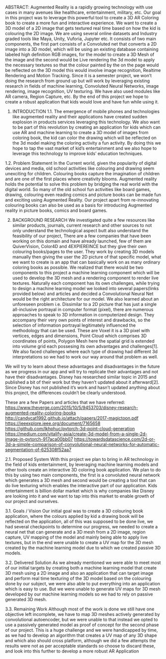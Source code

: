 ABSTRACT:
Augmented Reality is a rapidly growing technology with use cases in many avenues like healthcare, entertainment, military, etc. Our goal in this project was to leverage this powerful tool to create a 3D AR Coloring book to create a more fun and interactive experience. We want to create a 3D model of a 2D image that gets textured real time based on how the kid is colouring the 2D image. We are using several online datasets and Industry graded tools like Maya, Unity, Vuforia, Jupyter etc.
It consists of two main components, the first part consists of a Convoluted net that converts a 2D image into a 3D model, which will be using an existing database containing labeled high definition RGB images, for the model to create a 3D Mesh of the image and the second would be Live rendering the 3d model to apply the necessary textures so that the colour painted by the on the page would be reflected on the 3D model this would involve image recognition, Realtime Rendering and Motion Tracking.
Since it is a semester project, we won’t doing the research from ground up but will work by leveraging existing research in fields of machine learning, Convoluted Neural Networks, image rendering, image recognition, UV texturing. We have also used modules like AR camera, Region Capture, etc.
By the end of this project we hope to create a robust application that kids would love and have fun while using it.


1. INTRODUCTION
1.1. The emergence of mobile phones and technologies like augmented reality and their applications have created sudden explosion in products services leveraging this technology. We also want to be part of this revolution by creating an application for kids which can use AR and machine learning to create a 3D model of images from coloring book, the kid can color the drawing which will be reflected on the 3d model making the coloring activity a fun activity. By doing this we hope to tap the vast market of kid’s entertainment and we also hope to leverage this technology to improve kids’ education techniques.

1.2. Problem Statement
In the Current world, given the popularity of digital devices and media, old school activities like colouring and drawing seem unexciting for children. Colouring books capture the imagination of children and are one of the first places where creativity blooms. Augmented reality holds the potential to solve this problem by bridging the real world with the digital world. So many of the old school fun activities like board games, drawing, colouring even reading comics and picture books can be made fun and exciting using Augmented Reality. Our project apart from re-innovating colouring books can also be used as a basis for introducing Augmented reality in picture books, comics and board games. 


2. BACKGROUND RESEARCH
We investigated quite a few resources like similar products, journals, current research and other sources to not only understand the technological aspect butt also understand the feasibility of our project, 
There are a few companies that have been working on this domain and have already launched, few of them are QuiverVision, Color4D and 4EXPIEREINCE but they give their own colouring books/pages to the user. They work by creating 3D models manually then giving the user the 2D picture of that specific model, what we want to create is an app that can basically work on as many ordinary coloring books as possible.
We realized that there would be two components to this project a machine learning component which will be used to develop the 3D mesh and a rendering component to render live textures. Naturally each component has its own challenges, while trying to design a machine learning model we looked into several papers(links provided below) and articles and decided a Convolutional Neural Net would be the right architecture for our model. We also learned about an unforeseen problem i.e. Dissimilar to a 2D picture that has just a single all-inclusive portrayal in computer format (pixel), there are numerous approaches to speak to 3D information in computerized design. They accompany their very own points of interest and drawbacks, so the selection of information portrayal legitimately influenced the methodology that can be used. These are Voxel it is a 3D pixel with vertices, edges and dimensions, Point Cloud which comprises 3D coordinates of points, Polygon Mesh here the spatial grid is extended into volume grid each possesing its own advantages and challenges[1]. We also faced challenges where each type of drawing had different 3d interpretations so we had to work our way around that problem as well.
 
 We will try to learn about these advantages and disadvantages in the future as we progress in our app and will try to replicate their advantages and not have their disadvantages. Disney has researched similar topic in 2015 and published a bit of their work but they haven’t updated about it afterward[2]. Since Disney has not published it’s work and hasn’t updated anything about this project, the differences couldn’t be clearly understood. 
 
These are a few Papers and articles that we have referred:
https://www.theverge.com/2015/10/5/9453703/disney-research-augmented-reality-coloring-books
http://candycat1992.github.io/attach/papers/2017-magictoon.pdf
https://ieeexplore.ieee.org/document/7165658
https://github.com/lkhphuc/pytorch-3d-point-cloud-generation
https://medium.com/vitalify-asia/create-3d-model-from-a-single-2d-image-in-pytorch-917aca00bb07
https://towardsdatascience.com/2d-or-3d-a-simple-comparison-of-convolutional-neural-networks-for-automatic-segmentation-of-625308f52aa7

2.1. Proposed System
With this project we plan to bring in AR technology in the field of kids entertainment, by leveraging machine learning models and other tools create an interactive 3D coloring book application. We plan to do this by using two main components, the first is a convoluted neural network which generates a 3D mesh and second would be creating a tool that can do live texturing which enables the interactive part of our application. Kids entertainment is billion dollar market which is why companies like Disney are looking into it and we want to tap into this market to enable growth of our project and ourselves.


3.1. Goals / Vision
Our initial goal was to create a 3D colouring book application, where the colours applied by kid a drawing book will be reflected on the application, all of this was supposed to be done live, we had several checkpoints to determine our progress, we needed to create a neural net that can generate and a 3D mesh from a 2D image, region capture, UV mapping of the model and mainly being able to apply live textures, but in the end were unable to create a UV map for the 3D mesh created by the machine learning model due to which we created passive 3D models.

3.2. Delivered Solution
As we already mentioned we were able to meet most of our initial targets by creating both a machine learning model that create 3D mesh using a 2D image and also an application that can target image and perform real time texturing of the 3D model based on the colouring done by our subject, we were also able to put everything into an application which is easy to use. But we were unable to generate UV maps for 3D mesh developed by our machine learning models so we had to rely on passive generated 3D mesh.

3.3. Remaining Work
Although most of the work is done we still have one objective left incomplete, we have to map 3D meshes actively generated by convolutional autoencoder, but we were unable to that instead we opted to use a passively generated model as proof of concept for the second phase of our project. This is a huge challenge and we were handicapped by time, as we had to develop an algorithm that creates a UV map of any 3D shape and which also should cross platform, although we did a few attempts the results were not as per acceptable standards so choose to discard these, and look into this further to develop a more robust AR Application
 


